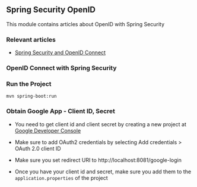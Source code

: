 ## Spring Security OpenID

This module contains articles about OpenID with Spring Security

### Relevant articles

- [Spring Security and OpenID Connect](http://www.baeldung.com/spring-security-openid-connect)

### OpenID Connect with Spring Security

### Run the Project

```
mvn spring-boot:run
```

### Obtain Google App - Client ID, Secret

- You need to get client id and client secret by creating a new project at [Google Developer Console](https://console.developers.google.com/project/_/apiui/credential?pli=1)
- Make sure to add OAuth2 credentials by selecting Add credentials > OAuth 2.0 client ID
- Make sure you set redirect URI to http://localhost:8081/google-login

- Once you have your client id and secret, make sure you add them to the `application.properties` of the project

